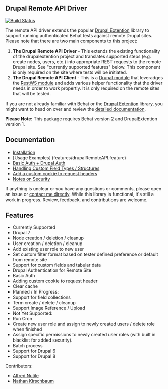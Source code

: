 
## Drupal Remote API Driver

[![Build Status](https://travis-ci.org/kirschbaum/drupal-behat-remote-api-driver.svg?branch=master)](https://travis-ci.org/kirschbaum/drupal-behat-remote-api-driver)

The remote API driver extends the popular [Drupal Extention](https://github.com/jhedstrom/drupalextension) library to support running authenticated Behat tests against remote Drupal sites. Please note that there are two main components to this project:

1. **The Drupal Remote API Driver** - This extends the existing functionality of the drupalextention project and translates supported steps (e.g. create nodes, users, etc.) into appropriate REST requests to the remote Drupal site. See "currently supported features" below. This component is only required on the site where tests will be initiated.
2. **The Drupal Remote API Client** - This is a [Drupal module](https://github.com/kirschbaum/drupal-behat-remote-api-client) that leveradges the [RestWS module](https://www.drupal.org/project/restws) and adds various helper functionality that the driver needs in order to work propertly. It is only required on the remote sites that will be tested.

If you are not already familiar with Behat or the [Drupal Extention](https://github.com/jhedstrom/drupalextension) library, you might want to head on over and review the [detailed documentation](https://behat-drupal-extension.readthedocs.org). 

**Please Note:** This package requires Behat version 2 and DrupalExtention version 1.

## Documentation

* [Installation](doc/installation.md)
* [Usage Examples] (features/drupalRemoteAPI.feature)
* [Basic Auth + Drupal Auth](doc/remote_authentication.md)
* [Handling Custom Field Types / Structures](doc/custom_tabular_data.md)
* [Add a custom cookie to request headers](doc/custom_cookie.md)
* [Notes on Security](doc/security_notes.md)

If anything is unclear or you have any questions or comments, please open an issue or [contact me directly](http://www.nathankirschbaum.com/contact). While this library is functional, it's still a work in progress. Review, feedback, and contributions are welcome. 

## Features 

* Currently Supported
 * Drupal 7
 * Node creation / deletion / cleanup
 * User creation / deletion / cleanup
 * Add existing user role to new user
 * Set custom filter format based on tester defined preference or default from remote site
 * Support for custom fields and tabular data
 * Drupal Authentication for Remote Site
 * Basic Auth
 * Adding custom cookie to request header
 * Clear cache
* Planned / In Progress:
 * Support for field collections
 * Term create / delete / cleanup
 * Support Image Reference / Upload
* Not Yet Supported:
 * Run Cron
 * Create new user role and assign to newly created users / delete role when finished
 * Assign specific permissions to newly created user roles (with built in blacklist for added security).
 * Batch process
 * Support for Drupal 6
 * Support for Drupal 8

Contributors:

* [Alfred Nutile](https://github.com/alnutile)
* [Nathan Kirschbaum](https://github.com/kirschbaum)
